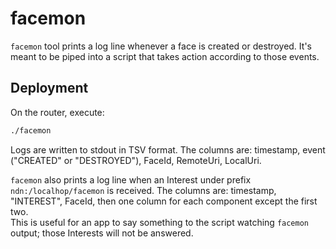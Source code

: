 # facemon

`facemon` tool prints a log line whenever a face is created or destroyed.
It's meant to be piped into a script that takes action according to those events.

## Deployment

On the router, execute:

```bash
./facemon
```

Logs are written to stdout in TSV format.
The columns are: timestamp, event ("CREATED" or "DESTROYED"), FaceId, RemoteUri, LocalUri.

`facemon` also prints a log line when an Interest under prefix `ndn:/localhop/facemon` is received.
The columns are: timestamp, "INTEREST", FaceId, then one column for each component except the first two.  
This is useful for an app to say something to the script watching `facemon` output; those Interests will not be answered.
